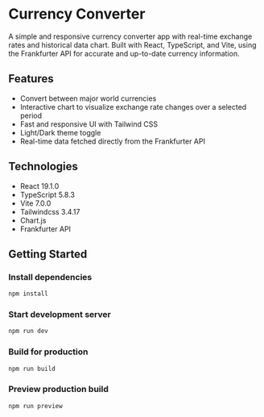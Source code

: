 # Currency Converter

A simple and responsive currency converter app with real-time exchange rates and historical data chart. Built with React, TypeScript, and Vite, using the Frankfurter API for accurate and up-to-date currency information.

## Features

- Convert between major world currencies
- Interactive chart to visualize exchange rate changes over a selected period
-  Fast and responsive UI with Tailwind CSS
- Light/Dark theme toggle
- Real-time data fetched directly from the Frankfurter API

## Technologies

- React 19.1.0
- TypeScript 5.8.3
- Vite 7.0.0
- Tailwindcss 3.4.17
- Chart.js 
- Frankfurter API

## Getting Started

### Install dependencies

```bash
npm install
```

### Start development server

```bash
npm run dev
```

### Build for production

```bash
npm run build
```

### Preview production build

```bash
npm run preview
```

